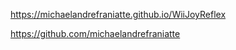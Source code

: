 ﻿https://michaelandrefraniatte.github.io/WiiJoyReflex  
  
https://github.com/michaelandrefraniatte  